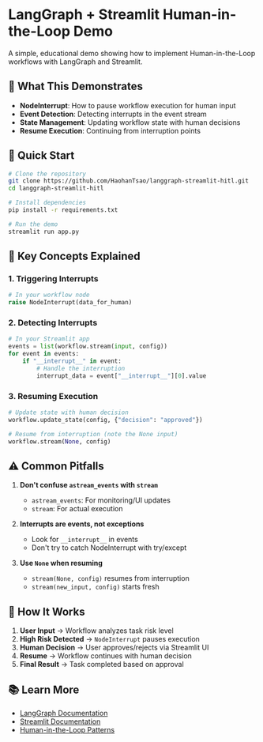 # LangGraph + Streamlit Human-in-the-Loop Demo

A simple, educational demo showing how to implement Human-in-the-Loop workflows with LangGraph and Streamlit.

## 🎯 What This Demonstrates

- **NodeInterrupt**: How to pause workflow execution for human input
- **Event Detection**: Detecting interrupts in the event stream  
- **State Management**: Updating workflow state with human decisions
- **Resume Execution**: Continuing from interruption points

## 🚀 Quick Start

```bash
# Clone the repository
git clone https://github.com/HaohanTsao/langgraph-streamlit-hitl.git
cd langgraph-streamlit-hitl

# Install dependencies
pip install -r requirements.txt

# Run the demo
streamlit run app.py
```

## 🔑 Key Concepts Explained

### 1. Triggering Interrupts
```python
# In your workflow node
raise NodeInterrupt(data_for_human)
```

### 2. Detecting Interrupts
```python
# In your Streamlit app
events = list(workflow.stream(input, config))
for event in events:
    if "__interrupt__" in event:
        # Handle the interruption
        interrupt_data = event["__interrupt__"][0].value
```

### 3. Resuming Execution
```python
# Update state with human decision
workflow.update_state(config, {"decision": "approved"})

# Resume from interruption (note the None input)
workflow.stream(None, config)
```

## ⚠️ Common Pitfalls

1. **Don't confuse `astream_events` with `stream`**
   - `astream_events`: For monitoring/UI updates
   - `stream`: For actual execution

2. **Interrupts are events, not exceptions**
   - Look for `__interrupt__` in events
   - Don't try to catch NodeInterrupt with try/except

3. **Use `None` when resuming**
   - `stream(None, config)` resumes from interruption
   - `stream(new_input, config)` starts fresh

## 🧠 How It Works

1. **User Input** → Workflow analyzes task risk level
2. **High Risk Detected** → `NodeInterrupt` pauses execution  
3. **Human Decision** → User approves/rejects via Streamlit UI
4. **Resume** → Workflow continues with human decision
5. **Final Result** → Task completed based on approval

## 📚 Learn More

- [LangGraph Documentation](https://langchain-ai.github.io/langgraph/)
- [Streamlit Documentation](https://docs.streamlit.io/)
- [Human-in-the-Loop Patterns](https://langchain-ai.github.io/langgraph/tutorials/get-started/4-human-in-the-loop/)
